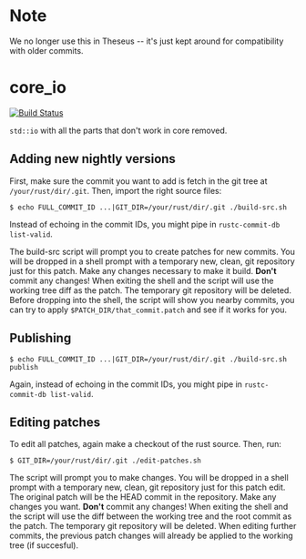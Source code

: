 # Note

We no longer use this in Theseus -- it's just kept around for compatibility with older commits. 

# core_io

[![Build Status](https://travis-ci.com/jethrogb/rust-core_io.svg?branch=master)](https://travis-ci.com/jethrogb/rust-core_io)

`std::io` with all the parts that don't work in core removed.

## Adding new nightly versions

First, make sure the commit you want to add is fetch in the git tree at
`/your/rust/dir/.git`. Then, import the right source files:

```
$ echo FULL_COMMIT_ID ...|GIT_DIR=/your/rust/dir/.git ./build-src.sh
```

Instead of echoing in the commit IDs, you might pipe in `rustc-commit-db
list-valid`.

The build-src script will prompt you to create patches for new commits. You
will be dropped in a shell prompt with a temporary new, clean, git repository
just for this patch. Make any changes necessary to make it build. **Don't**
commit any changes! When exiting the shell and the script will use the working
tree diff as the patch. The temporary git repository will be deleted. Before
dropping into the shell, the script will show you nearby commits, you can try
to apply `$PATCH_DIR/that_commit.patch` and see if it works for you.

## Publishing

```
$ echo FULL_COMMIT_ID ...|GIT_DIR=/your/rust/dir/.git ./build-src.sh publish
```

Again, instead of echoing in the commit IDs, you might pipe in `rustc-commit-db
list-valid`.

## Editing patches

To edit all patches, again make a checkout of the rust source. Then, run:

```
$ GIT_DIR=/your/rust/dir/.git ./edit-patches.sh
```

The script will prompt you to make changes. You will be dropped in a shell
prompt with a temporary new, clean, git repository just for this patch edit.
The original patch will be the HEAD commit in the repository. Make any changes
you want. **Don't** commit any changes! When exiting the shell and the script
will use the diff between the working tree and the root commit as the patch.
The temporary git repository will be deleted. When editing further commits, the
previous patch changes will already be applied to the working tree (if
succesful).
